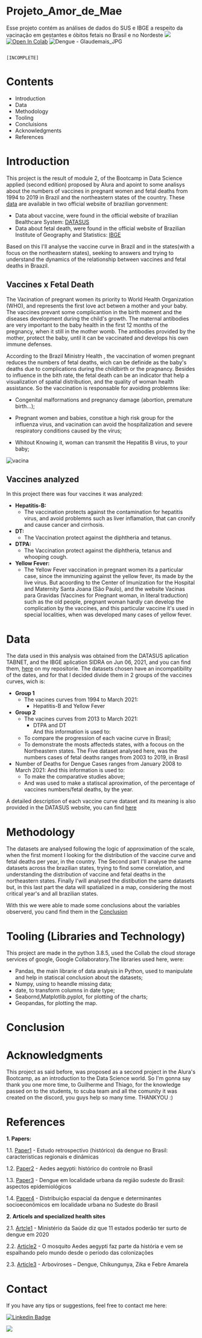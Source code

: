 # Projeto_Amor_de_Mae
Esse projeto contém as análises de dados do SUS e IBGE a respeito da vacinação em gestantes e óbitos fetais no Brasil e no Nordeste 
[<img src="https://img.shields.io/badge/author-Glaudemias-yellow?style=flat-square"/>](https://github.com/Glaudemias)[![Open In Colab](https://colab.research.google.com/assets/colab-badge.svg)](https://colab.research.google.com/drive/1ZcJLDEQBu6MBYJy_MRp0Ez6EmpDNLuKr?usp=sharing)
![Dengue - Glaudemais_JPG](https://user-images.githubusercontent.com/84024639/120666112-b8ba7a80-c462-11eb-985a-10d5a483fa93.jpg)

                                                                            [INCOMPLETE]

# Contents
* Introduction
* Data
* Methodology
* Tooling
* Concluisions
* Acknowledgments
* References

# Introduction

This project is the result of module 2, of the Bootcamp in Data Science applied (second edition) proposed by Alura and apoint to some analisys about the numbers of vaccines in pregnant women and fetal deaths from 1994 to 2019 in Brazil and the northeastern states of the country. These [data](#dt) are available in two official website of brazilian gorvenment: 
* Data about vaccine, were found in the official website of brazilian Bealthcare System: [DATASUS](https://www.gov.br/saude/pt-br/assuntos/saude-de-a-a-z-1/s/sistema-unico-de-saude-sus-estrutura-principios-e-como-funciona) 
* Data about fetal death, were found in the official website of Brazilian Institute of Geography and Statistics: [IBGE](https://sidra.ibge.gov.br/tabela/2992) 

Based on this I'll analyse the vaccine curve in  Brazil and in the states(with a focus on the northeastern states), seeking to answers and trying to understand the dynamics of the relationship between vaccines and  fetal deaths in Braazil.

## Vaccines x Fetal Death
  The Vacination of pregnant women its priority to World Health Organization (WHO), and represents the first love act betwen a mother and your baby. The vaccines prevant some complicantion in the birth moment and the diseases development during the child's growth. The maternal antibodies are very important to the baby health in the first 12 months of the pregnancy, when it still in the mother womb. The antibodies provided by the mother, protect the baby, until it can be vaccinated and develops his own immune defenses. 
  
 According to the Brazil Ministry Health , the vaccination of women pregnant reduces the numbers of fetal deaths, wich can be definide as the baby's deaths due to complications during the childbirth or the pragnancy. Besides to influence in the bith rate, the fetal death can be an indicator that help a visualization of spatial distribution, and the quality of woman health assistance. So the vaccination is responsable for avoiding problemns like:     
 
* Congenital malformations and pregnancy damage (abortion, premature birth...);

* Pregnant women and babies, constitue a high risk group for the influenza virus, and vacination can avoid the hospitalization and severe respiratory conditions caused by the virus;

* Whitout Knowing it, woman can transmit the Hepatitis B virus, to your baby;

![vacina](https://user-images.githubusercontent.com/84024639/121777943-f0b07480-cb6a-11eb-8831-cf33d4919c0d.jpeg)

## Vaccines analyzed

  In this project there was four vaccines it was analyzed:
  * **Hepatitis-B:**
    * The vaccination protects against the contamination for hepatitis virus, and avoid problemns such as liver inflamation, that can cronify and cause cancer and cirrhosis.
  * **DT:**
    * The Vaccination protect against the diphtheria and tetanus.  
  * **DTPA:**
    * The Vaccination protect against the diphtheria, tetanus and whooping cough.
  * **Yellow Fever:**
    * The Yellow Fever vaccination in pregnant women its a particular case, since the immunizing against the yellow fever, its made by the live virus. But acoording to the Center of Imunization for the Hospital and Maternity Santa Joana (São Paulo), and the website Vacinas para Gravidas (Vaccines for Pregnant woman, in literal traduction) such as the old people, pregnant woman hardly can develop the complication by the vaccines, and this particular vaccine it's used in special localities, when was developed many cases of yellow fever.
 
<a name="dt"></a>
# Data

The data used in this analysis was obtained from the DATASUS aplication TABNET, and the IBGE aplication SIDRA on Jun 06, 2021, and you can find them, [here](https://github.com/Glaudemias/PROJETO_FINAL_MOD1-DS_2-Bootcamp_Alura/tree/main/Dados) on my repositorie. The datasets chosen have an incompatibility of the dates, and for that I decided divide them in 2 groups of the vaccines curves, wich is:

* **Group 1**
  * The vacines curves from 1994 to March 2021:
    * Hepatitis-B and Yellow Fever  
* **Group 2**
  * The vacines curves from 2013 to March 2021:
    * DTPA and DT  
And this information is used to:
  * To compare the progression of each vacine curve in Brasil;
  * To demonstrate the mosts affecteds states, with a focous on the Northeastern states.
The Five dataset analysed here, was the numbers cases of fetal deaths ranges from 2003 to 2019, in Brasil 
* Number of Deaths for Dengue Cases ranges from January 2008 to March 2021:
And this information is used to:
  * To make the comparative studies above;
  * And was used to make a statiscal aproximation, of the percentage of vaccines numbers/fetal deaths, by the year.
  
A detailed description of each vaccine curve dataset and its meaning is also provided in the DATASUS website, you can find [here](http://tabnet.datasus.gov.br/cgi/pni/Imun_doses_aplic_desde_1994.pdf)

# Methodology
The datasets are analysed following the logic of approximation of the scale, when the first moment I looking for the distribution of the vaccine curve and fetal deaths per year, in the country. The Second part I'll analyse the same datasets across the brazilian states, trying to find some correlation, and understanding the distribution of vaccine and fetal deaths in the northeastern states. Finally I'will analysed the distibution the same datasets but, in this last part the data will spatialized in a map, considering the most critical year's and all brazilian states.

With this we were able to made some conclusions about the variables observerd, you cand find them in the [Conclusion](#concl)

# Tooling (Libraries and Technology)
This project are made in the python 3.8.5, used the Collab the cloud storage services of google, Google Collaboratory.The libraries used here, were:

* Pandas, the main librarie of data analysis in Python, used to manipulate and help in statiscal conclusion about the datasets;
* Numpy, using to heandle missing data;
* date, to transform columns in date type;
* Seabornd,Matplotlib.pyplot, for plotting of the charts;
* Geopandas, for plotting the map.


<a name="concl"></a>
# Conclusion

# Acknowledgments
This project as said before, was proposed as a second project in the Alura's Bootcamp, as an introduction to the Data Science world. So I'm gonna say thank you one more time, to Guilherme and Thiago, for the knowledge passed on to the students, to scuba team and all the comunity it was created on the discord, you guys help so many time. THANKYOU :)

# References
**1. Papers:**

1.1. 
[Paper1](https://www.scielo.br/pdf/rsbmt/v40n2/a09v40n2.pdf) - Estudo retrospectivo (histórico) da dengue no Brasil: caracteristicas regionais e dinâmicas 

1.2. 
[Paper2](http://scielo.iec.gov.br/scielo.php?script=sci_arttext&pid=S1679-49742007000200006) - Aedes aegypti: histórico do controle no Brasil

1.3. 
[Paper3](https://www.scielo.br/j/rsp/a/zCKRhC7DZX9XZmJhYy9cTgx/?lang=pt) - Dengue em localidade urbana da região sudeste do Brasil: aspectos epidemiológicos

1.4.
[Paper4](https://www.scielo.br/j/rsp/a/wvzJGdfCKHSQSzG5WYg8wYR/?lang=pt) - Distribuição espacial da dengue e determinantes socioeconômicos em localidade urbana no Sudeste do Brasil


**2. Articels and specialized health sites**

2.1.  [Artcle1](https://g1.globo.com/ciencia-e-saude/noticia/2020/01/15/ministerio-da-saude-diz-que-11-estados-poderao-ter-surto-de-dengue-em-2020.ghtml) - Ministério da Saúde diz que 11 estados poderão ter surto de dengue em 2020


2.2. [Article2](http://www.ioc.fiocruz.br/dengue/textos/longatraje.html) - O mosquito Aedes aegypti faz parte da história e vem se espalhando pelo mundo desde o período das colonizações


2.3. [Article3](http://www.saude.ba.gov.br/suvisa/vigilancia-epidemiologica/doencas-de-transmissao-vetorial/arboviroses-dengue-chikungunya-zika-e-febre-amarela/) - Arboviroses – Dengue, Chikungunya, Zika e Febre Amarela

# Contact
If you have any tips or suggestions, feel free to contact me here:

[![Linkedin Badge](https://img.shields.io/badge/LinkedIn-0077B5?style=for-the-badge&logo=linkedin&logoColor=white&link=https://www.linkedin.com/in/glaudemias-grangeiro-junior-940a951a1/)](https://www.linkedin.com/in/glaudemias-grangeiro-junior-940a951a1/)

[<img src="https://img.shields.io/badge/Gmail-EA4335?style=flat-square&logo=Gmail&logoColor=white" />](mailto:glaudemias.arqurb@gmail.com)



